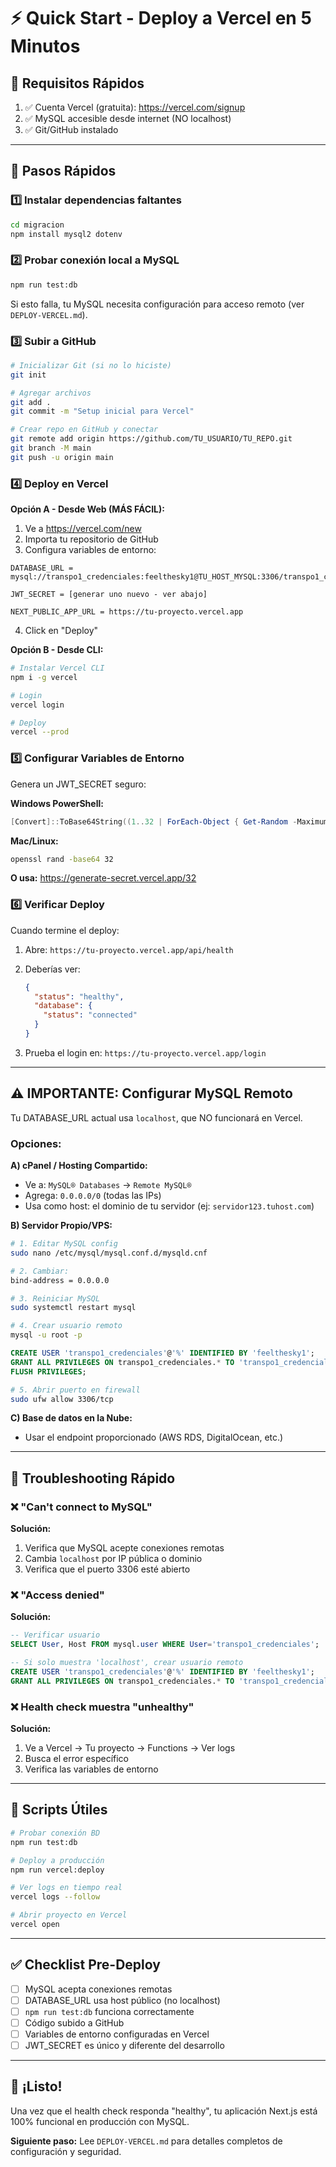 # ⚡ Quick Start - Deploy a Vercel en 5 Minutos

## 🎯 Requisitos Rápidos

1. ✅ Cuenta Vercel (gratuita): https://vercel.com/signup
2. ✅ MySQL accesible desde internet (NO localhost)
3. ✅ Git/GitHub instalado

---

## 🚀 Pasos Rápidos

### 1️⃣ Instalar dependencias faltantes

```bash
cd migracion
npm install mysql2 dotenv
```

### 2️⃣ Probar conexión local a MySQL

```bash
npm run test:db
```

Si esto falla, tu MySQL necesita configuración para acceso remoto (ver `DEPLOY-VERCEL.md`).

### 3️⃣ Subir a GitHub

```bash
# Inicializar Git (si no lo hiciste)
git init

# Agregar archivos
git add .
git commit -m "Setup inicial para Vercel"

# Crear repo en GitHub y conectar
git remote add origin https://github.com/TU_USUARIO/TU_REPO.git
git branch -M main
git push -u origin main
```

### 4️⃣ Deploy en Vercel

**Opción A - Desde Web (MÁS FÁCIL):**

1. Ve a https://vercel.com/new
2. Importa tu repositorio de GitHub
3. Configura variables de entorno:

```
DATABASE_URL = mysql://transpo1_credenciales:feelthesky1@TU_HOST_MYSQL:3306/transpo1_credenciales

JWT_SECRET = [generar uno nuevo - ver abajo]

NEXT_PUBLIC_APP_URL = https://tu-proyecto.vercel.app
```

4. Click en "Deploy"

**Opción B - Desde CLI:**

```bash
# Instalar Vercel CLI
npm i -g vercel

# Login
vercel login

# Deploy
vercel --prod
```

### 5️⃣ Configurar Variables de Entorno

Genera un JWT_SECRET seguro:

**Windows PowerShell:**

```powershell
[Convert]::ToBase64String((1..32 | ForEach-Object { Get-Random -Maximum 256 }))
```

**Mac/Linux:**

```bash
openssl rand -base64 32
```

**O usa:** https://generate-secret.vercel.app/32

### 6️⃣ Verificar Deploy

Cuando termine el deploy:

1. Abre: `https://tu-proyecto.vercel.app/api/health`
2. Deberías ver:

   ```json
   {
     "status": "healthy",
     "database": {
       "status": "connected"
     }
   }
   ```

3. Prueba el login en: `https://tu-proyecto.vercel.app/login`

---

## ⚠️ IMPORTANTE: Configurar MySQL Remoto

Tu DATABASE_URL actual usa `localhost`, que NO funcionará en Vercel.

### Opciones:

**A) cPanel / Hosting Compartido:**

- Ve a: `MySQL® Databases` → `Remote MySQL®`
- Agrega: `0.0.0.0/0` (todas las IPs)
- Usa como host: el dominio de tu servidor (ej: `servidor123.tuhost.com`)

**B) Servidor Propio/VPS:**

```bash
# 1. Editar MySQL config
sudo nano /etc/mysql/mysql.conf.d/mysqld.cnf

# 2. Cambiar:
bind-address = 0.0.0.0

# 3. Reiniciar MySQL
sudo systemctl restart mysql

# 4. Crear usuario remoto
mysql -u root -p
```

```sql
CREATE USER 'transpo1_credenciales'@'%' IDENTIFIED BY 'feelthesky1';
GRANT ALL PRIVILEGES ON transpo1_credenciales.* TO 'transpo1_credenciales'@'%';
FLUSH PRIVILEGES;
```

```bash
# 5. Abrir puerto en firewall
sudo ufw allow 3306/tcp
```

**C) Base de datos en la Nube:**

- Usar el endpoint proporcionado (AWS RDS, DigitalOcean, etc.)

---

## 🔧 Troubleshooting Rápido

### ❌ "Can't connect to MySQL"

**Solución:**

1. Verifica que MySQL acepte conexiones remotas
2. Cambia `localhost` por IP pública o dominio
3. Verifica que el puerto 3306 esté abierto

### ❌ "Access denied"

**Solución:**

```sql
-- Verificar usuario
SELECT User, Host FROM mysql.user WHERE User='transpo1_credenciales';

-- Si solo muestra 'localhost', crear usuario remoto
CREATE USER 'transpo1_credenciales'@'%' IDENTIFIED BY 'feelthesky1';
GRANT ALL PRIVILEGES ON transpo1_credenciales.* TO 'transpo1_credenciales'@'%';
```

### ❌ Health check muestra "unhealthy"

**Solución:**

1. Ve a Vercel → Tu proyecto → Functions → Ver logs
2. Busca el error específico
3. Verifica las variables de entorno

---

## 📝 Scripts Útiles

```bash
# Probar conexión BD
npm run test:db

# Deploy a producción
npm run vercel:deploy

# Ver logs en tiempo real
vercel logs --follow

# Abrir proyecto en Vercel
vercel open
```

---

## ✅ Checklist Pre-Deploy

- [ ] MySQL acepta conexiones remotas
- [ ] DATABASE_URL usa host público (no localhost)
- [ ] `npm run test:db` funciona correctamente
- [ ] Código subido a GitHub
- [ ] Variables de entorno configuradas en Vercel
- [ ] JWT_SECRET es único y diferente del desarrollo

---

## 🎉 ¡Listo!

Una vez que el health check responda "healthy", tu aplicación Next.js está 100% funcional en producción con MySQL.

**Siguiente paso:** Lee `DEPLOY-VERCEL.md` para detalles completos de configuración y seguridad.
